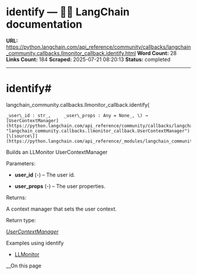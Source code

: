 # identify — 🦜🔗 LangChain  documentation

**URL:** https://python.langchain.com/api_reference/community/callbacks/langchain_community.callbacks.llmonitor_callback.identify.html
**Word Count:** 28
**Links Count:** 184
**Scraped:** 2025-07-21 08:20:13
**Status:** completed

---

# identify\#

langchain\_community.callbacks.llmonitor\_callback.identify\(

    _user\_id : str_,     _user\_props : Any = None_, \) → [UserContextManager](https://python.langchain.com/api_reference/community/callbacks/langchain_community.callbacks.llmonitor_callback.UserContextManager.html#langchain_community.callbacks.llmonitor_callback.UserContextManager "langchain_community.callbacks.llmonitor_callback.UserContextManager")[\[source\]](https://python.langchain.com/api_reference/_modules/langchain_community/callbacks/llmonitor_callback.html#identify)\#     

Builds an LLMonitor UserContextManager

Parameters:     

  * **user\_id** \(_-_\) – The user id.

  * **user\_props** \(_-_\) – The user properties.

Returns:     

A context manager that sets the user context.

Return type:     

[_UserContextManager_](https://python.langchain.com/api_reference/community/callbacks/langchain_community.callbacks.llmonitor_callback.UserContextManager.html#langchain_community.callbacks.llmonitor_callback.UserContextManager "langchain_community.callbacks.llmonitor_callback.UserContextManager")

Examples using identify

  * [LLMonitor](https://python.langchain.com/docs/integrations/callbacks/llmonitor/)

__On this page